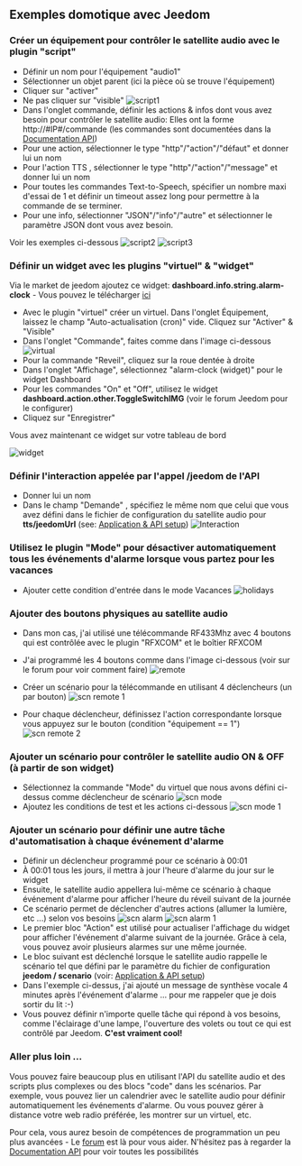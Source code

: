 ## Exemples domotique avec Jeedom

### Créer un équipement pour contrôler le satellite audio avec le plugin "script"
 - Définir un nom  pour l'équipement "audio1"
 - Sélectionner un objet parent (ici la pièce où se trouve l'équipement)
 - Cliquer sur "activer"
 - Ne pas cliquer sur "visible"
![script1](https://github.com/diving91/web-radio/blob/master/jeedom/script%201.png)
- Dans l'onglet commande, définir les actions & infos dont vous avez besoin pour contrôler le satellite audio: Elles ont la forme http://#IP#/commande (les commandes sont documentées dans la [Documentation API](https://github.com/diving91/web-radio/blob/master/doc/api.md))
- Pour une action, sélectionner le type "http"/"action"/"défaut" et donner lui un nom
- Pour l'action TTS , sélectionner le type "http"/"action"/"message" et donner lui un nom
- Pour toutes les commandes Text-to-Speech, spécifier un nombre maxi d'essai de 1 et définir un timeout assez long pour permettre à la commande de se terminer.
- Pour une info, sélectionner "JSON"/"info"/"autre" et sélectionner le paramètre JSON dont vous avez besoin.
 
 Voir les exemples ci-dessous
![script2](https://github.com/diving91/web-radio/blob/master/jeedom/script%202.png)
![script3](https://github.com/diving91/web-radio/blob/master/jeedom/script%203.png)

### Définir un widget avec les plugins "virtuel" & "widget" 
Via le market de jeedom ajoutez ce widget: **dashboard.info.string.alarm-clock** - Vous pouvez le télécharger [ici](https://www.jeedom.com/market/core/php/downloadFile.php?id=1872&version=stable)
- Avec le plugin "virtuel" créer un virtuel. Dans l'onglet Équipement, laissez le champ "Auto-actualisation (cron)" vide. Cliquez sur "Activer" & "Visible"  
- Dans l'onglet "Commande", faites comme dans l'image ci-dessous![virtual](https://github.com/diving91/web-radio/blob/master/jeedom/virt%201.png)
- Pour la commande "Reveil", cliquez sur la roue dentée à droite  
- Dans l'onglet "Affichage", sélectionnez "alarm-clock (widget)" pour le widget Dashboard  
- Pour les commandes "On" et "Off", utilisez le widget **dashboard.action.other.ToggleSwitchIMG** (voir le forum Jeedom pour le configurer)  
- Cliquez sur "Enregistrer"

Vous avez maintenant ce widget sur votre tableau de bord

![widget](https://github.com/diving91/web-radio/blob/master/jeedom/widget%201.png)


### Définir l'interaction appelée par l'appel /jeedom de l'API
- Donner lui un nom
- Dans le champ "Demande" , spécifiez le même nom que celui que vous avez défini dans le fichier de configuration du satellite audio pour **tts/jeedomUrl** (see: [Application & API setup](https://github.com/diving91/web-radio/blob/master/doc/application.md))
![Interaction](https://github.com/diving91/web-radio/blob/master/jeedom/interact%201.png)

### Utilisez le plugin "Mode" pour désactiver automatiquement tous les événements d'alarme lorsque vous partez pour les vacances
- Ajouter cette condition d'entrée dans le mode Vacances
![holidays](https://github.com/diving91/web-radio/blob/master/jeedom/mode%201.png)

### Ajouter des boutons physiques au satellite audio
- Dans mon cas, j'ai utilisé une télécommande RF433Mhz avec 4 boutons qui est contrôlée avec le plugin "RFXCOM" et le boîtier RFXCOM  
- J'ai programmé les 4 boutons comme dans l'image ci-dessous (voir sur le forum pour voir comment faire)
![remote](https://github.com/diving91/web-radio/blob/master/jeedom/telco%201.png)

- Créer un scénario pour la télécommande en utilisant 4 déclencheurs (un par bouton)
![scn remote 1](https://github.com/diving91/web-radio/blob/master/jeedom/scn%20telco%201.png)
- Pour chaque déclencheur, définissez l'action correspondante lorsque vous appuyez sur le bouton (condition "équipement == 1")
![scn remote 2](https://github.com/diving91/web-radio/blob/master/jeedom/scn%20telco%202.png)

### Ajouter un scénario pour contrôler le satellite audio ON & OFF (à partir de son widget)
- Sélectionnez la commande "Mode" du virtuel que nous avons défini ci-dessus comme déclencheur de scénario
![scn mode](https://github.com/diving91/web-radio/blob/master/jeedom/scn%20onoff%201.png)
- Ajoutez les conditions de test et les actions ci-dessous
![scn mode 1](https://github.com/diving91/web-radio/blob/master/jeedom/scn%20onoff%202.png)

### Ajouter un scénario pour définir une autre tâche d'automatisation à chaque événement d'alarme
- Définir un déclencheur programmé pour ce scénario à 00:01  
- À 00:01 tous les jours, il mettra à jour l'heure d'alarme du jour sur le widget  
- Ensuite, le satellite audio appellera lui-même ce scénario à chaque événement d'alarme pour afficher l'heure du réveil suivant de la journée  
- Ce scénario permet de déclencher d'autres actions (allumer la lumière, etc ...) selon vos besoins
![scn alarm](https://github.com/diving91/web-radio/blob/master/jeedom/scn%20cron%201.png)
![scn alarm 1](https://github.com/diving91/web-radio/blob/master/jeedom/scn%20cron%202.png)
- Le premier bloc "Action" est utilisé pour actualiser l'affichage du widget pour afficher l'événement d'alarme suivant de la journée. Grâce à cela, vous pouvez avoir plusieurs alarmes sur une même journée.
- Le bloc suivant est déclenché lorsque le satellite audio rappelle le scénario tel que défini par le paramètre du fichier de configuration **jeedom / scenario** (voir: [Application & API setup](https://github.com/diving91/web-radio/blob/master/doc/application.md))
- Dans l'exemple ci-dessus, j'ai ajouté un message de synthèse vocale 4 minutes après l'événement d'alarme ... pour me rappeler que je dois sortir du lit :-)  
- Vous pouvez définir n'importe quelle tâche qui répond à vos besoins, comme l'éclairage d'une lampe, l'ouverture des volets ou tout ce qui est contrôlé par Jeedom. **C'est vraiment cool!**
### Aller plus loin ...
Vous pouvez faire beaucoup plus en utilisant l'API du satellite audio et des scripts plus complexes ou des blocs "code" dans les scénarios. Par exemple, vous pouvez lier un calendrier avec le satellite audio pour définir automatiquement les événements d'alarme. Ou vous pouvez gérer à distance votre web radio préférée, les montrer sur un virtuel, etc.

Pour cela, vous aurez besoin de compétences de programmation un peu plus avancées - Le [forum](https://www.jeedom.fr/forum/) est là pour vous aider.
N'hésitez pas à regarder la [Documentation API](https://github.com/diving91/web-radio/blob/master/doc/api.md) pour voir toutes les possibilités


